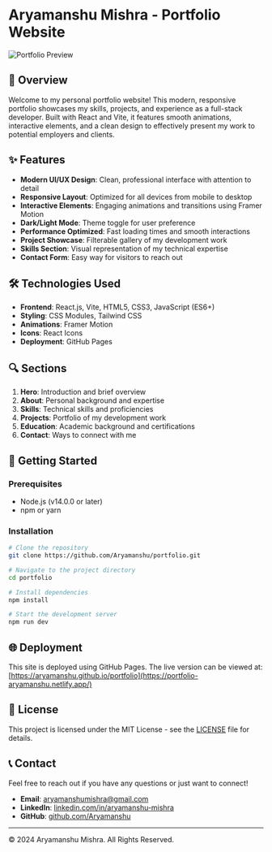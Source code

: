 # Aryamanshu Mishra - Portfolio Website

![Portfolio Preview](./src/assets/portfolio-preview.png)

## 🚀 Overview

Welcome to my personal portfolio website! This modern, responsive portfolio showcases my skills, projects, and experience as a full-stack developer. Built with React and Vite, it features smooth animations, interactive elements, and a clean design to effectively present my work to potential employers and clients.

## ✨ Features

- **Modern UI/UX Design**: Clean, professional interface with attention to detail
- **Responsive Layout**: Optimized for all devices from mobile to desktop
- **Interactive Elements**: Engaging animations and transitions using Framer Motion
- **Dark/Light Mode**: Theme toggle for user preference
- **Performance Optimized**: Fast loading times and smooth interactions
- **Project Showcase**: Filterable gallery of my development work
- **Skills Section**: Visual representation of my technical expertise
- **Contact Form**: Easy way for visitors to reach out

## 🛠️ Technologies Used

- **Frontend**: React.js, Vite, HTML5, CSS3, JavaScript (ES6+)
- **Styling**: CSS Modules, Tailwind CSS
- **Animations**: Framer Motion
- **Icons**: React Icons
- **Deployment**: GitHub Pages

## 🔍 Sections

1. **Hero**: Introduction and brief overview
2. **About**: Personal background and expertise
3. **Skills**: Technical skills and proficiencies
4. **Projects**: Portfolio of my development work
5. **Education**: Academic background and certifications
6. **Contact**: Ways to connect with me

## 🚀 Getting Started

### Prerequisites

- Node.js (v14.0.0 or later)
- npm or yarn

### Installation

```bash
# Clone the repository
git clone https://github.com/Aryamanshu/portfolio.git

# Navigate to the project directory
cd portfolio

# Install dependencies
npm install

# Start the development server
npm run dev
```

## 🌐 Deployment

This site is deployed using GitHub Pages. The live version can be viewed at: [https://aryamanshu.github.io/portfolio](https://portfolio-aryamanshu.netlify.app/)

## 📝 License

This project is licensed under the MIT License - see the [LICENSE](LICENSE) file for details.

## 📞 Contact

Feel free to reach out if you have any questions or just want to connect!

- **Email**: aryamanshumishra@gmail.com
- **LinkedIn**: [linkedin.com/in/aryamanshu-mishra](https://www.linkedin.com/in/aryamanshu-mishra-0ab5ab247/)
- **GitHub**: [github.com/Aryamanshu](https://github.com/Aryamanshu)

---

© 2024 Aryamanshu Mishra. All Rights Reserved.
